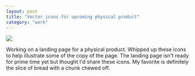 ```yaml
---
layout: post
title: "Vector icons for upcoming physical product"
category: "work"
---
```


![](https://s3.amazonaws.com/michaellee.co/images/20150705-icon-set.jpg)

Working on a landing page for a physical product. Whipped up these icons to help illustrate some of the copy of the page. The landing page isn't ready for prime time yet but thought I'd share these icons. My favorite is definitely the slice of bread with a chunk chewed off.
